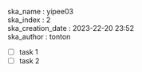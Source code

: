 ska_name : yipee03  
ska_index : 2  
ska_creation_date : 2023-22-20 23:52  
ska_author : tonton  

* [ ] task 1
* [ ] task 2
